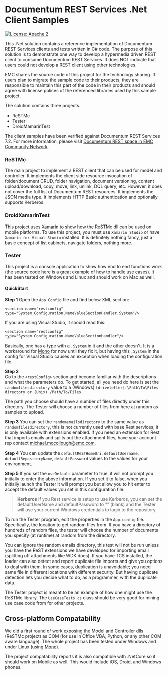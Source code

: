 Documentum REST Services .Net Client Samples
===================

[![License: Apache 2](https://img.shields.io/hexpm/l/plug.svg)](http://www.apache.org/licenses/LICENSE-2.0)

This .Net solution contains a reference implementation of Documentum REST Services clients and tests written in C# code. The purpose of this solution is to demonstrate one way to develop a hypermedia driven REST client to consume Documentum REST Services. It does NOT indicate that users could not develop a REST client using other technologies.

EMC shares the source code of this project for the technology sharing. If users plan to migrate the sample code to their products, they are responsible to maintain this part of the code in their products and should agree with license polices of the referenced libraries used by this sample project.

The solution contains three projects.

- ReSTMc
- Tester
- DroidMamarinTest

The client samples have been verified against Documentum REST Services 7.2. For more information, please visit [Documentum REST space in EMC Community Network](https://community.emc.com/docs/DOC-32266).

### ReSTMc

The main project to implement a REST client that can be used for model and controller. It implements the client side resource invocation of folder/document CRUD, folder navigation, document versioning, content upload/download, copy, move, link, unlink, DQL query, etc. However, it does not cover the full list of Documentum REST resources. It implements the JSON media type. It implements HTTP Basic authentication and optionally supports Kerberos.

### DroidXamarinTest 

This project uses [Xamarin](http://xamarin.com/) to show how the ReSTMc dll can 	be used on mobile platforms. To use this project, you must use `Xamarin Studio` or	have `Xamarin for Visual Studio` installed. It is definitely nothing fancy, just a basic concept of list cabinets, navigate folders, nothing more.

### Tester 

This project is a console application to show how end to end functions work (the source code here is a great example of how to handle use cases). It has been tested on Windows and Linux and should work on Mac as well.
	
#### QuickStart

__Step 1__
Open the `App.Config` file and find below XML section:

    <section name="restconfig" type="System.Configuration.NameValueSectionHandler,System"/>

If you are using Visual Studio, it should read this:

    <section name="restconfig" type="System.Configuration.NameValueSectionHandler"/>

Basically, one has a type with a `,System` in it and the other doesn't. It is a workaround for  [Mono](http://www.mono-project.com/) for now until they fix it, but having this `,System` in the config for Visual Studio causes an exception when loading the configuration file.
		
__Step 2__	
Go to the `<restConfig>` section and become familiar with the descriptions and what the parameters do. To get started, all you need do here is set the `randomfilesdirectory` value to a (Windows) `[driveletter]:\Path\To\Files directory or (Unix) /Path/To/Files`

The path you choose should have a number of files directly under this directory. The Tester will choose a number of files from here at random as samples to upload.

__Step 3__
You can set the `randomemailsdirectory` to the same value as `randomfilesdirectory`, this is not currently used with base Rest services, it is only available with extensions enabled. If you need an extension for Rest that imports emails and splits out the attachment files, have your account rep contact michael.mccollough@emc.com.

__Step 4__
You can update the `defaultReSTHomeUri`, `defaultUsername`, `defaultRepositoryName`, 	`defaultPassword` values to the values for your environment.

__Step 5__ 
If you set the `useDefault` parameter to true, it will not prompt you initially to enter the above information. If you set it to false, when you initially launch the Tester it will prompt you but allow you to hit enter to accept the default values you set in this configuration file.

> __Kerberos__
		If you Rest service is setup to use Kerberos, you can set the defaultUserName and defaultPassword to "" (blank) and the Tester will use your current Windows credentials to login to the repository.
		
To run the Tester program, edit the properties in the `App.config` file. Specifically, the location to get random files from. If you have a directory of hundreds of random files, the tester will choose the number of documents you specify (at runtime) at random from the directory.

You can ignore the random emails directory, this test will not be run unless you have the ReST extensions we have developed for importing email (splitting off attachments like WDK does). If you have TCS installed, the loader can also detect and report duplicate file imports and give you options to deal with them. In some cases, duplication is unavoidable; you need same file in different locations with different security. But having duplicate detection lets you decide what to do, as a programmer, with the duplicate data.

The Tester project is meant to be an example of how one might use the ReSTMc library. The `UseCaseTests.cs` class should be very good for mining use case code from for other projects.

## Cross-platform Compatability

We did a first round of work exposing the Model and Controller dlls (ReSTMc project) as COM (for use in Office VBA, Python, or any other COM aware language). The whole project has been tested under Windows and under Linux (using [Mono](http://www.mono-project.com/)).

The project compatability reports it is also compatible with .NetCore so it should work on Mobile as well. This
would include iOS, Droid, and Windows phones.


